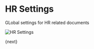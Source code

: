 # HR Settings

GLobal settings for HR related documents

<img class="screenshot" alt="HR Settings" src="/assets/erpnext_docs/assets/img/human-resources/hr-settings.png">

{next}